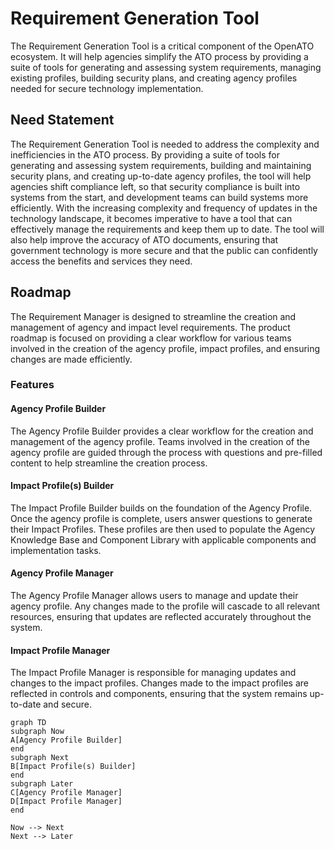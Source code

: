 # Requirement Generation Tool

The Requirement Generation Tool is a critical component of the OpenATO ecosystem. It will help agencies simplify the ATO process by providing a suite of tools for generating and assessing system requirements, managing existing profiles, building security plans, and creating agency profiles needed for secure technology implementation.

## Need Statement

The Requirement Generation Tool is needed to address the complexity and inefficiencies in the ATO process. By providing a suite of tools for generating and assessing system requirements, building and maintaining security plans, and creating up-to-date agency profiles, the tool will help agencies shift compliance left, so that security compliance is built into systems from the start, and development teams can build systems more efficiently. With the increasing complexity and frequency of updates in the technology landscape, it becomes imperative to have a tool that can effectively manage the requirements and keep them up to date. The tool will also help improve the accuracy of ATO documents, ensuring that government technology is more secure and that the public can confidently access the benefits and services they need.

## Roadmap

The Requirement Manager is designed to streamline the creation and management of agency and impact level requirements. The product roadmap is focused on providing a clear workflow for various teams involved in the creation of the agency profile, impact profiles, and ensuring changes are made efficiently.

### Features

#### Agency Profile Builder

The Agency Profile Builder provides a clear workflow for the creation and management of the agency profile. Teams involved in the creation of the agency profile are guided through the process with questions and pre-filled content to help streamline the creation process.

#### Impact Profile(s) Builder

The Impact Profile Builder builds on the foundation of the Agency Profile. Once the agency profile is complete, users answer questions to generate their Impact Profiles. These profiles are then used to populate the Agency Knowledge Base and Component Library with applicable components and implementation tasks.

#### Agency Profile Manager

The Agency Profile Manager allows users to manage and update their agency profile. Any changes made to the profile will cascade to all relevant resources, ensuring that updates are reflected accurately throughout the system.

#### Impact Profile Manager

The Impact Profile Manager is responsible for managing updates and changes to the impact profiles. Changes made to the impact profiles are reflected in controls and components, ensuring that the system remains up-to-date and secure.

```mermaid
graph TD
subgraph Now
A[Agency Profile Builder]
end
subgraph Next
B[Impact Profile(s) Builder]
end
subgraph Later
C[Agency Profile Manager]
D[Impact Profile Manager]
end

Now --> Next
Next --> Later
```

